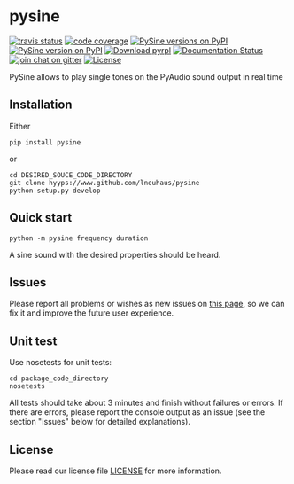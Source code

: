 # pysine

[![travis status](https://travis-ci.org/lneuhaus/pysine.svg?branch=master "Travisstatus")](https://travis-ci.org/lneuhaus/pysine)
[![code coverage](https://codecov.io/github/lneuhaus/pysine/coverage.svg?branch=master "Code coverage")](https://codecov.io/gh/lneuhaus/pysine)
[![PySine versions on PyPI](https://img.shields.io/pypi/pyversions/pysine.svg)](https://pypi.python.org/pypi/pysine/)
[![PySine version on PyPI](https://img.shields.io/pypi/v/pysine.svg "PySine on PyPI")](https://pypi.python.org/pypi/pysine/)
[![Download pyrpl](https://img.shields.io/sourceforge/dm/pysine.svg)](https://sourceforge.net/projects/pysine/files/latest/download)
[![Documentation Status](https://readthedocs.org/projects/pysine/badge/?version=latest)](http://pysine.readthedocs.io/en/latest/?badge=latest)
[![join chat on gitter](https://badges.gitter.im/JoinChat.svg "Join chat on gitter")](https://gitter.im/lneuhaus/pysine)
[![License](https://img.shields.io/pypi/l/pysine.svg)](https://github.com/lneuhaus/pysine/blob/master/LICENSE)

PySine allows to play single tones on the PyAudio sound output in real time



## Installation
Either
```
pip install pysine
```

or

```
cd DESIRED_SOUCE_CODE_DIRECTORY
git clone hyyps://www.github.com/lneuhaus/pysine
python setup.py develop
```

## Quick start
```
python -m pysine frequency duration
```
A sine sound with the desired properties should be heard.

## Issues
Please report all problems or wishes as new issues on [this page](https://github.com/lneuhaus/pysine/issues), so we can fix it and improve the future user experience.

## Unit test
Use nosetests for unit tests:
```
cd package_code_directory
nosetests
```
All tests should take about 3 minutes and finish without failures or errors. If there are errors, please report the console output as an issue (see the section "Issues" below for detailed explanations).

## License
Please read our license file [LICENSE](https://github.com/lneuhaus/pysine/blob/master/LICENSE) for more information.
